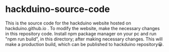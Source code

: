 # hackduino-source-code
This is the source code for the hackduino website hosted on hackduino.github.io .
To modify the website, make the necessary changes in this repository code.
Install npm package manager on your pc and run "npm run build", in this directory; after making necessary changes. This will make a production build, which can be published to
hackduino repository😀.
